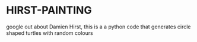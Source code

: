 # HIRST-PAINTING

google out about Damien Hirst, this is a a python code that generates circle shaped turtles with random colours  
